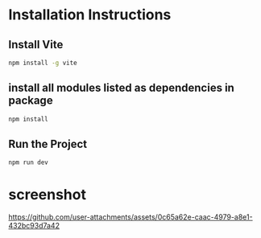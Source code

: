 # Installation Instructions

## Install Vite
```bash
npm install -g vite
```
## install all modules listed as dependencies in package
```bash
npm install
```
## Run the Project
```bash
npm run dev
```

# screenshot

https://github.com/user-attachments/assets/0c65a62e-caac-4979-a8e1-432bc93d7a42
